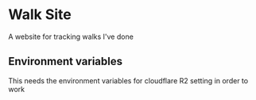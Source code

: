 # Walk Site

A website for tracking walks I've done

## Environment variables

This needs the environment variables for cloudflare R2 setting in order to work
